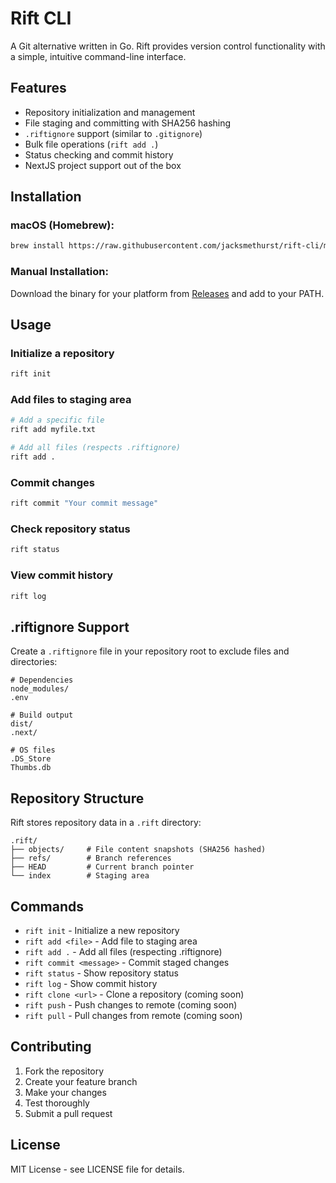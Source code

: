 # Rift CLI

A Git alternative written in Go. Rift provides version control functionality with a simple, intuitive command-line interface.

## Features

- Repository initialization and management
- File staging and committing with SHA256 hashing
- `.riftignore` support (similar to `.gitignore`)
- Bulk file operations (`rift add .`)
- Status checking and commit history
- NextJS project support out of the box

## Installation

### macOS (Homebrew):

```bash
brew install https://raw.githubusercontent.com/jacksmethurst/rift-cli/main/Formula/cli.rb
```

### Manual Installation:

Download the binary for your platform from [Releases](https://github.com/jacksmethurst/rift-cli/releases) and add to your PATH.

## Usage

### Initialize a repository
```bash
rift init
```

### Add files to staging area
```bash
# Add a specific file
rift add myfile.txt

# Add all files (respects .riftignore)
rift add .
```

### Commit changes
```bash
rift commit "Your commit message"
```

### Check repository status
```bash
rift status
```

### View commit history
```bash
rift log
```

## .riftignore Support

Create a `.riftignore` file in your repository root to exclude files and directories:

```
# Dependencies
node_modules/
.env

# Build output
dist/
.next/

# OS files
.DS_Store
Thumbs.db
```

## Repository Structure

Rift stores repository data in a `.rift` directory:

```
.rift/
├── objects/     # File content snapshots (SHA256 hashed)
├── refs/        # Branch references
├── HEAD         # Current branch pointer
└── index        # Staging area
```

## Commands

- `rift init` - Initialize a new repository
- `rift add <file>` - Add file to staging area
- `rift add .` - Add all files (respecting .riftignore)
- `rift commit <message>` - Commit staged changes
- `rift status` - Show repository status
- `rift log` - Show commit history
- `rift clone <url>` - Clone a repository (coming soon)
- `rift push` - Push changes to remote (coming soon)
- `rift pull` - Pull changes from remote (coming soon)

## Contributing

1. Fork the repository
2. Create your feature branch
3. Make your changes
4. Test thoroughly
5. Submit a pull request

## License

MIT License - see LICENSE file for details.
